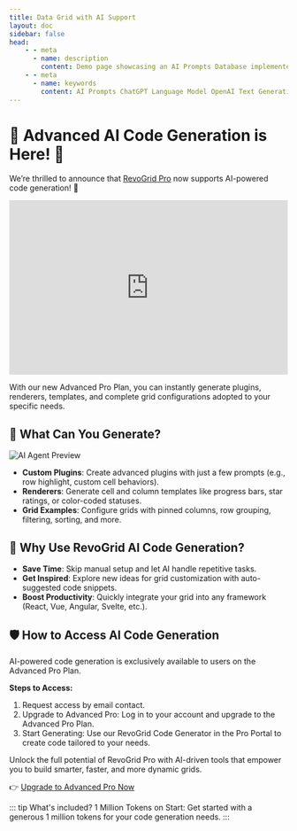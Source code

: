 ```yaml
---
title: Data Grid with AI Support
layout: doc
sidebar: false
head:
    - - meta
      - name: description
        content: Demo page showcasing an AI Prompts Database implemented in RevoGrid.
    - - meta
      - name: keywords
        content: AI Prompts ChatGPT Language Model OpenAI Text Generation Conversational AI Natural Language Processing Prompt Engineering Creative Writing Prompt Examples AI-generated Content Machine Learning Interactive Prompts Chatbot Prompts AI Tools Content Creation Human-like Responses User Prompts Prompt Repository Generative AI
---
```


# 🚀 Advanced AI Code Generation is Here! 🎉

We’re thrilled to announce that [RevoGrid Pro](/pro) now supports AI-powered code generation! 🚀


<iframe width="100%" height="315" 
        src="https://www.youtube.com/embed/DbzRNUEtitg" 
        title="YouTube video player" 
        frameborder="0" 
        allow="accelerometer; autoplay; clipboard-write; encrypted-media; gyroscope; picture-in-picture" 
        allowfullscreen>
</iframe>

With our new Advanced Pro Plan, you can instantly generate plugins, renderers, templates, and complete grid configurations adopted to your specific needs.

## 🤖 What Can You Generate?

![AI Agent Preview](/pro-ai.gif)
-   **Custom Plugins**: Create advanced plugins with just a few prompts (e.g., row highlight, custom cell behaviors).
-   **Renderers**: Generate cell and column templates like progress bars, star ratings, or color-coded statuses.
-   **Grid Examples**: Configure grids with pinned columns, row grouping, filtering, sorting, and more.

## 🎯 Why Use RevoGrid AI Code Generation?

-   **Save Time**: Skip manual setup and let AI handle repetitive tasks.
-   **Get Inspired**: Explore new ideas for grid customization with auto-suggested code snippets.
-   **Boost Productivity**: Quickly integrate your grid into any framework (React, Vue, Angular, Svelte, etc.).

## 🛡️ How to Access AI Code Generation

AI-powered code generation is exclusively available to users on the Advanced Pro Plan.

**Steps to Access:**

1. Request access by email contact.
2. Upgrade to Advanced Pro: Log in to your account and upgrade to the Advanced Pro Plan.
3. Start Generating: Use our RevoGrid Code Generator in the Pro Portal to create code tailored to your needs.

Unlock the full potential of RevoGrid Pro with AI-driven tools that empower you to build smarter, faster, and more dynamic grids.

👉 [Upgrade to Advanced Pro Now](/pro)

::: tip What's included?
1 Million Tokens on Start: Get started with a generous 1 million tokens for your code generation needs.
:::
